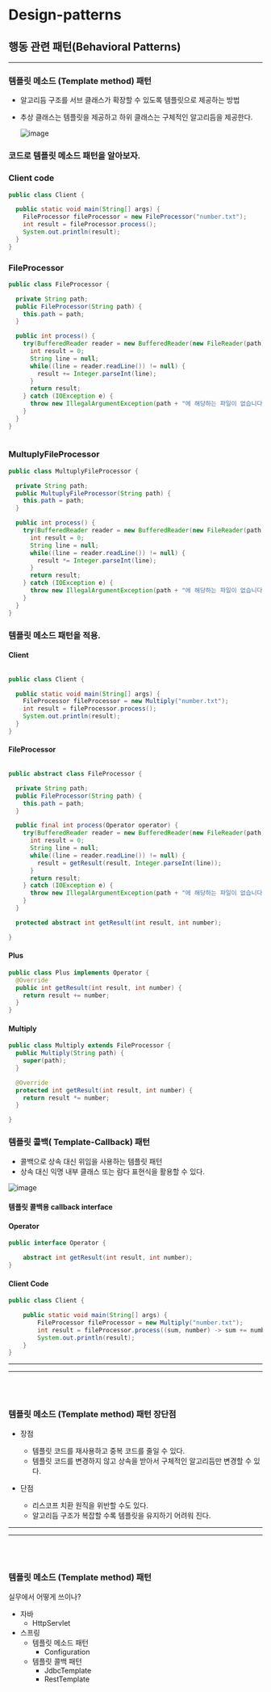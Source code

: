 # Design-patterns
## 행동 관련 패턴(Behavioral Patterns)

---
### 템플릿 메소드 (Template method) 패턴
* 알고리듬 구조를 서브 클래스가 확장할 수 있도록 템플릿으로 제공하는 방법
* 추상 클래스는 템플릿을 제공하고 하위 클래스는 구체적인 알고리듬을 제공한다.


  ![image](https://user-images.githubusercontent.com/60100532/205218720-352209e3-e659-450d-852b-a9b687fc960e.png)


### 코드로 템플릿 메소드 패턴을 알아보자.
 
### Client code

```java
public class Client {

  public static void main(String[] args) {
    FileProcessor fileProcessor = new FileProcessor("number.txt");
    int result = fileProcessor.process();
    System.out.println(result);
  }
}


```

### FileProcessor
```java
public class FileProcessor {

  private String path;
  public FileProcessor(String path) {
    this.path = path;
  }

  public int process() {
    try(BufferedReader reader = new BufferedReader(new FileReader(path))) {
      int result = 0;
      String line = null;
      while((line = reader.readLine()) != null) {
        result += Integer.parseInt(line);
      }
      return result;
    } catch (IOException e) {
      throw new IllegalArgumentException(path + "에 해당하는 파일이 없습니다.", e);
    }
  }
}
 

```
### MultuplyFileProcessor
```java
public class MultuplyFileProcessor {

  private String path;
  public MultuplyFileProcessor(String path) {
    this.path = path;
  }

  public int process() {
    try(BufferedReader reader = new BufferedReader(new FileReader(path))) {
      int result = 0;
      String line = null;
      while((line = reader.readLine()) != null) {
        result *= Integer.parseInt(line);
      }
      return result;
    } catch (IOException e) {
      throw new IllegalArgumentException(path + "에 해당하는 파일이 없습니다.", e);
    }
  }
}

```
 
### 템플릿 메소드 패턴을 적용.
#### Client
```java

public class Client {

  public static void main(String[] args) {
    FileProcessor fileProcessor = new Multiply("number.txt");
    int result = fileProcessor.process();
    System.out.println(result);
  }
}

``` 

#### FileProcessor
```java

public abstract class FileProcessor {

  private String path;
  public FileProcessor(String path) {
    this.path = path;
  }

  public final int process(Operator operator) {
    try(BufferedReader reader = new BufferedReader(new FileReader(path))) {
      int result = 0;
      String line = null;
      while((line = reader.readLine()) != null) {
        result = getResult(result, Integer.parseInt(line));
      }
      return result;
    } catch (IOException e) {
      throw new IllegalArgumentException(path + "에 해당하는 파일이 없습니다.", e);
    }
  }

  protected abstract int getResult(int result, int number);

}

```

#### Plus
```java
public class Plus implements Operator {
  @Override
  public int getResult(int result, int number) {
    return result += number;
  }
}

```
#### Multiply
```java
public class Multiply extends FileProcessor {
  public Multiply(String path) {
    super(path);
  }

  @Override
  protected int getResult(int result, int number) {
    return result *= number;
  }

}

```

### 템플릿 콜백( Template-Callback) 패턴
* 콜백으로 상속 대신 위임을 사용하는 템플릿 패턴
* 상속 대신 익명 내부 클래스 또는 람다 표현식을 활용할 수 있다.

![image](https://user-images.githubusercontent.com/60100532/205220706-8ea39546-ec7a-404e-b590-d3fd8518084b.png)
#### 템플릿 콜백용 callback interface
#### Operator
```java
public interface Operator {

    abstract int getResult(int result, int number);
}

```

#### Client Code
```java
public class Client {

    public static void main(String[] args) {
        FileProcessor fileProcessor = new Multiply("number.txt");
        int result = fileProcessor.process((sum, number) -> sum += number);
        System.out.println(result);
    }
}

```
 
___
___

<br/> 

<br/> 

### 템플릿 메소드 (Template method) 패턴 장단점
* 장점
    * 템플릿 코드를 재사용하고 중복 코드를 줄일 수 있다.
    * 템플릿 코드를 변경하지 않고 상속을 받아서 구체적인 알고리듬만 변경할 수 있다.

* 단점
    * 리스코프 치환 원직을 위반할 수도 있다.
    * 알고리듬 구조가 복잡할 수록 템플릿을 유지하기 어려워 진다.


___
___

<br/> 

<br/> 

### 템플릿 메소드 (Template method) 패턴
실무에서 어떻게 쓰이나?

* 자바
  * HttpServlet
* 스프링
  * 템플릿 메소드 패턴
    * Configuration
  * 템플릿 콜백 패턴
    * JdbcTemplate
    * RestTemplate
  

 